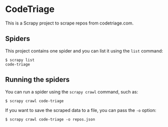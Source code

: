 # CodeTriage
This is a Scrapy project to scrape repos from codetriage.com.

## Spiders

This project contains one spider and you can list it using the `list`
command:

    $ scrapy list
    code-triage

## Running the spiders

You can run a spider using the `scrapy crawl` command, such as:

    $ scrapy crawl code-triage

If you want to save the scraped data to a file, you can pass the `-o` option:
    
    $ scrapy crawl code-triage -o repos.json
